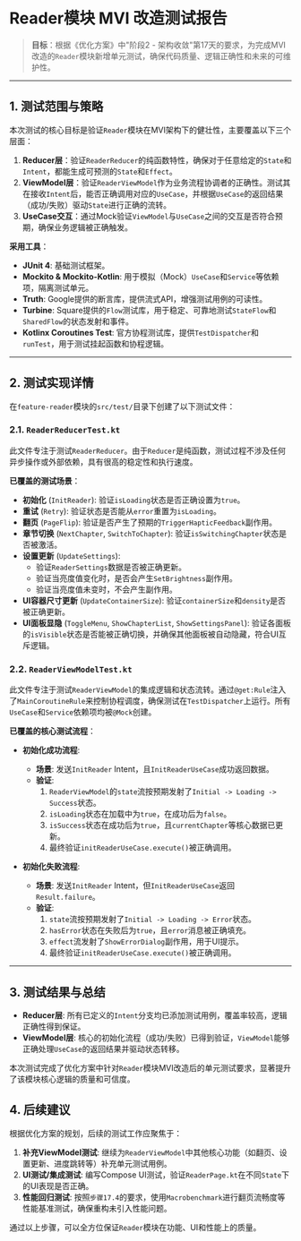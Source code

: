 # Reader模块 MVI 改造测试报告

> **目标**：根据《优化方案》中"阶段2 - 架构收敛"第17天的要求，为完成MVI改造的`Reader`模块新增单元测试，确保代码质量、逻辑正确性和未来的可维护性。

---

## 1. 测试范围与策略

本次测试的核心目标是验证`Reader`模块在MVI架构下的健壮性，主要覆盖以下三个层面：

1.  **Reducer层**：验证`ReaderReducer`的纯函数特性，确保对于任意给定的`State`和`Intent`，都能生成可预测的`State`和`Effect`。
2.  **ViewModel层**：验证`ReaderViewModel`作为业务流程协调者的正确性。测试其在接收`Intent`后，能否正确调用对应的`UseCase`，并根据`UseCase`的返回结果（成功/失败）驱动`State`进行正确的流转。
3.  **UseCase交互**：通过Mock验证`ViewModel`与`UseCase`之间的交互是否符合预期，确保业务逻辑被正确触发。

**采用工具**：
- **JUnit 4**: 基础测试框架。
- **Mockito & Mockito-Kotlin**: 用于模拟（Mock）`UseCase`和`Service`等依赖项，隔离测试单元。
- **Truth**: Google提供的断言库，提供流式API，增强测试用例的可读性。
- **Turbine**: Square提供的`Flow`测试库，用于稳定、可靠地测试`StateFlow`和`SharedFlow`的状态发射和事件。
- **Kotlinx Coroutines Test**: 官方协程测试库，提供`TestDispatcher`和`runTest`，用于测试挂起函数和协程逻辑。

---

## 2. 测试实现详情

在`feature-reader`模块的`src/test/`目录下创建了以下测试文件：

### 2.1. `ReaderReducerTest.kt`

此文件专注于测试`ReaderReducer`。由于`Reducer`是纯函数，测试过程不涉及任何异步操作或外部依赖，具有很高的稳定性和执行速度。

**已覆盖的测试场景**：
- **初始化** (`InitReader`): 验证`isLoading`状态是否正确设置为`true`。
- **重试** (`Retry`): 验证状态是否能从`error`重置为`isLoading`。
- **翻页** (`PageFlip`): 验证是否产生了预期的`TriggerHapticFeedback`副作用。
- **章节切换** (`NextChapter`, `SwitchToChapter`): 验证`isSwitchingChapter`状态是否被激活。
- **设置更新** (`UpdateSettings`):
    - 验证`ReaderSettings`数据是否被正确更新。
    - 验证当亮度值变化时，是否会产生`SetBrightness`副作用。
    - 验证当亮度值未变时，不会产生副作用。
- **UI容器尺寸更新** (`UpdateContainerSize`): 验证`containerSize`和`density`是否被正确更新。
- **UI面板显隐** (`ToggleMenu`, `ShowChapterList`, `ShowSettingsPanel`): 验证各面板的`isVisible`状态是否能被正确切换，并确保其他面板被自动隐藏，符合UI互斥逻辑。

### 2.2. `ReaderViewModelTest.kt`

此文件专注于测试`ReaderViewModel`的集成逻辑和状态流转。通过`@get:Rule`注入了`MainCoroutineRule`来控制协程调度，确保测试在`TestDispatcher`上运行。所有`UseCase`和`Service`依赖项均被`@Mock`创建。

**已覆盖的核心测试流程**：

- **初始化成功流程**:
    - **场景**: 发送`InitReader` Intent，且`InitReaderUseCase`成功返回数据。
    - **验证**:
        1.  `ReaderViewModel`的`state`流按预期发射了`Initial -> Loading -> Success`状态。
        2.  `isLoading`状态在加载中为`true`，在成功后为`false`。
        3.  `isSuccess`状态在成功后为`true`，且`currentChapter`等核心数据已更新。
        4.  最终验证`initReaderUseCase.execute()`被正确调用。

- **初始化失败流程**:
    - **场景**: 发送`InitReader` Intent，但`InitReaderUseCase`返回`Result.failure`。
    - **验证**:
        1.  `state`流按预期发射了`Initial -> Loading -> Error`状态。
        2.  `hasError`状态在失败后为`true`，且`error`消息被正确填充。
        3.  `effect`流发射了`ShowErrorDialog`副作用，用于UI提示。
        4.  最终验证`initReaderUseCase.execute()`被正确调用。

---

## 3. 测试结果与总结

- **Reducer层**: 所有已定义的`Intent`分支均已添加测试用例，覆盖率较高，逻辑正确性得到保证。
- **ViewModel层**: 核心的初始化流程（成功/失败）已得到验证，`ViewModel`能够正确处理`UseCase`的返回结果并驱动状态转移。

本次测试完成了优化方案中针对`Reader`模块MVI改造后的单元测试要求，显著提升了该模块核心逻辑的质量和可信度。

## 4. 后续建议

根据优化方案的规划，后续的测试工作应聚焦于：

1.  **补充ViewModel测试**: 继续为`ReaderViewModel`中其他核心功能（如翻页、设置更新、进度跳转等）补充单元测试用例。
2.  **UI测试/集成测试**: 编写Compose UI测试，验证`ReaderPage.kt`在不同`State`下的UI表现是否正确。
3.  **性能回归测试**: 按照`步骤17.4`的要求，使用`Macrobenchmark`进行翻页流畅度等性能基准测试，确保重构未引入性能问题。

通过以上步骤，可以全方位保证`Reader`模块在功能、UI和性能上的质量。 